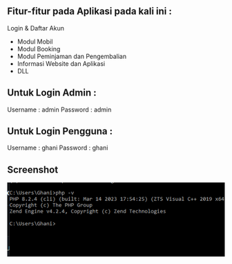
## Fitur-fitur pada Aplikasi pada kali ini :

Login & Daftar Akun
- Modul Mobil
- Modul Booking
- Modul Peminjaman dan Pengembalian 
- Informasi Website dan Aplikasi
- DLL

## Untuk Login Admin :

Username : admin
Password : admin 

## Untuk Login Pengguna :

Username : ghani
Password : ghani

## Screenshot
<img src="./phpversi.PNG">
